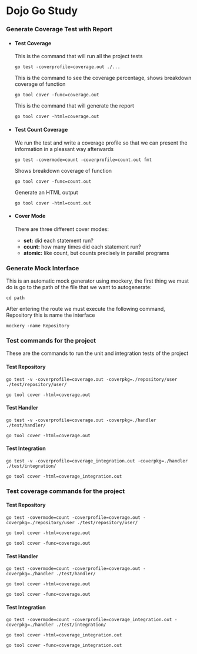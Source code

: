 # Dojo Go Study

### Generate Coverage Test with Report

* #### Test Coverage
    This is the command that will run all the project tests
    ```
    go test -coverprofile=coverage.out ./... 
    ```
  
    This is the command to see the coverage percentage, shows breakdown coverage of function
    ```
    go tool cover -func=coverage.out
    ```

    This is the command that will generate the report
    ````
    go tool cover -html=coverage.out
    ````


* #### Test Count Coverage
    We run the test and write a coverage profile so that we can present the information in a pleasant way afterwards
    ````
    go test -covermode=count -coverprofile=count.out fmt
    ````
  
    Shows breakdown coverage of function
    ````
    go tool cover -func=count.out
    ````
  
    Generate an HTML output
    ````
    go tool cover -html=count.out
    ````

* #### Cover Mode
    There are three different cover modes:
     * **set:** did each statement run?
     * **count:** how many times did each statement run?
     * **atomic:** like count, but counts precisely in parallel programs
     
### Generate Mock Interface
This is an automatic mock generator using mockery, the first thing we must do is go to the path of the file that we want to autogenerate:
```
cd path
```
After entering the route we must execute the following command, Repository this is name the interface
```
mockery -name Repository
```

### Test commands for the project
These are the commands to run the unit and integration tests of the project

#### Test Repository
```
go test -v -coverprofile=coverage.out -coverpkg=./repository/user ./test/repository/user/

go tool cover -html=coverage.out
```

#### Test Handler
```
go test -v -coverprofile=coverage.out -coverpkg=./handler ./test/handler/

go tool cover -html=coverage.out
```

#### Test Integration
```
go test -v -coverprofile=coverage_integration.out -coverpkg=./handler ./test/integration/

go tool cover -html=coverage_integration.out
```

### Test coverage commands for the project

#### Test Repository
```
go test -covermode=count -coverprofile=coverage.out -coverpkg=./repository/user ./test/repository/user/

go tool cover -html=coverage.out

go tool cover -func=coverage.out
```

#### Test Handler
```
go test -covermode=count -coverprofile=coverage.out -coverpkg=./handler ./test/handler/

go tool cover -html=coverage.out

go tool cover -func=coverage.out
```

#### Test Integration
```
go test -covermode=count -coverprofile=coverage_integration.out -coverpkg=./handler ./test/integration/

go tool cover -html=coverage_integration.out

go tool cover -func=coverage_integration.out
```


